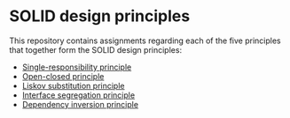# SOLID design principles

This repository contains assignments regarding each of the five principles that together form the SOLID
design principles:

* [Single-responsibility principle](SingleResponsibility/README.md)
* [Open-closed principle](OpenClosed/README.md)
* [Liskov substitution principle](LiskovSubstitution/README.md)
* [Interface segregation principle](InterfaceSegregation/README.md)
* [Dependency inversion principle](DependencyInversion/README.md)

